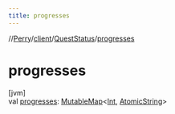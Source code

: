 ```yaml
---
title: progresses
---
```

//[Perry](../../../index.html)/[client](../index.html)/[QuestStatus](index.html)/[progresses](progresses.html)



# progresses



[jvm]\
val [progresses](progresses.html): [MutableMap](https://kotlinlang.org/api/latest/jvm/stdlib/kotlin.collections/-mutable-map/index.html)&lt;[Int](https://kotlinlang.org/api/latest/jvm/stdlib/kotlin/-int/index.html), [AtomicString](../../tools/-atomic-string/index.html)&gt;




